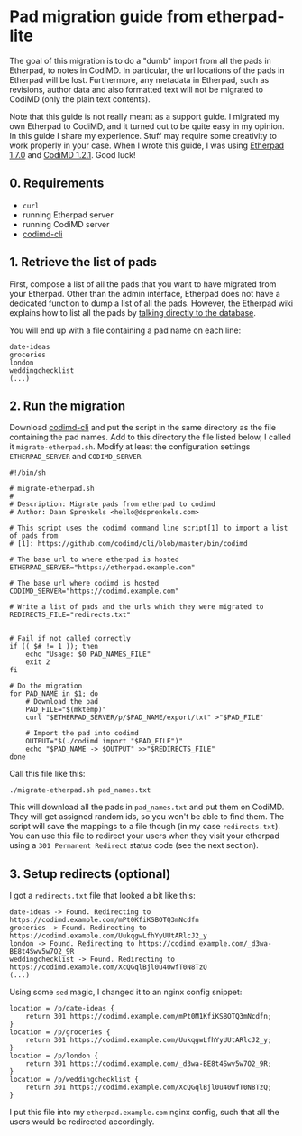 Pad migration guide from etherpad-lite
===

The goal of this migration is to do a "dumb" import from all the pads in Etherpad, to notes in
CodiMD. In particular, the url locations of the pads in Etherpad will be lost. Furthermore, any
metadata in Etherpad, such as revisions, author data and also formatted text will not be migrated
to CodiMD (only the plain text contents).

Note that this guide is not really meant as a support guide. I migrated my own Etherpad to CodiMD,
and it turned out to be quite easy in my opinion. In this guide I share my experience. Stuff may
require some creativity to work properly in your case. When I wrote this guide, I was using
[Etherpad 1.7.0] and [CodiMD 1.2.1]. Good luck!

[Etherpad 1.7.0]: https://github.com/ether/etherpad-lite/tree/1.7.0
[CodiMD 1.2.1]: https://github.com/codimd/server/tree/1.2.1

## 0. Requirements

- `curl`
- running Etherpad server
- running CodiMD server
- [codimd-cli]

[codimd-cli]: https://github.com/codimd/cli/blob/master/bin/codimd

## 1. Retrieve the list of pads

First, compose a list of all the pads that you want to have migrated from your Etherpad. Other than
the admin interface, Etherpad does not have a dedicated function to dump a list of all the pads.
However, the Etherpad wiki explains how to list all the pads by [talking directly to the
database][howtolistallpads].

You will end up with a file containing a pad name on each line:

```
date-ideas
groceries
london
weddingchecklist
(...)
```

[howtolistallpads]: https://github.com/ether/etherpad-lite/wiki/How-to-list-all-pads/49701ecdcbe07aea7ad27ffa23aed0d99c2e17db

## 2. Run the migration

Download [codimd-cli] and put the script in the same directory as the file containing the pad names.
Add to this directory the file listed below, I called it `migrate-etherpad.sh`. Modify at least the
configuration settings `ETHERPAD_SERVER` and `CODIMD_SERVER`.

```shell
#!/bin/sh

# migrate-etherpad.sh
#
# Description: Migrate pads from etherpad to codimd
# Author: Daan Sprenkels <hello@dsprenkels.com>

# This script uses the codimd command line script[1] to import a list of pads from
# [1]: https://github.com/codimd/cli/blob/master/bin/codimd

# The base url to where etherpad is hosted
ETHERPAD_SERVER="https://etherpad.example.com"

# The base url where codimd is hosted
CODIMD_SERVER="https://codimd.example.com"

# Write a list of pads and the urls which they were migrated to
REDIRECTS_FILE="redirects.txt"


# Fail if not called correctly
if (( $# != 1 )); then
    echo "Usage: $0 PAD_NAMES_FILE"
    exit 2
fi

# Do the migration
for PAD_NAME in $1; do
    # Download the pad
    PAD_FILE="$(mktemp)"
    curl "$ETHERPAD_SERVER/p/$PAD_NAME/export/txt" >"$PAD_FILE"

    # Import the pad into codimd
    OUTPUT="$(./codimd import "$PAD_FILE")"
    echo "$PAD_NAME -> $OUTPUT" >>"$REDIRECTS_FILE"
done
```

Call this file like this:

```shell
./migrate-etherpad.sh pad_names.txt
```

This will download all the pads in `pad_names.txt` and put them on CodiMD. They will get assigned
random ids, so you won't be able to find them. The script will save the mappings to a file though
(in my case `redirects.txt`). You can use this file to redirect your users when they visit your
etherpad using a `301 Permanent Redirect` status code (see the next section).

## 3. Setup redirects (optional)

I got a `redirects.txt` file that looked a bit like this:

```
date-ideas -> Found. Redirecting to https://codimd.example.com/mPt0KfiKSBOTQ3mNcdfn
groceries -> Found. Redirecting to https://codimd.example.com/UukqgwLfhYyUUtARlcJ2_y
london -> Found. Redirecting to https://codimd.example.com/_d3wa-BE8t4Swv5w7O2_9R
weddingchecklist -> Found. Redirecting to https://codimd.example.com/XcQGqlBjl0u40wfT0N8TzQ
(...)
```

Using some `sed` magic, I changed it to an nginx config snippet:

```
location = /p/date-ideas {
    return 301 https://codimd.example.com/mPt0M1KfiKSBOTQ3mNcdfn;
}
location = /p/groceries {
    return 301 https://codimd.example.com/UukqgwLfhYyUUtARlcJ2_y;
}
location = /p/london {
    return 301 https://codimd.example.com/_d3wa-BE8t4Swv5w7O2_9R;
}
location = /p/weddingchecklist {
    return 301 https://codimd.example.com/XcQGqlBjl0u40wfT0N8TzQ;
}
```

I put this file into my `etherpad.example.com` nginx config, such that all the users would be
redirected accordingly.
